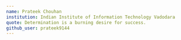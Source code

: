```yaml
---
name: Prateek Chouhan
institution: Indian Institute of Information Technology Vadodara
quote: Determination is a burning desire for success.
github_user: prateek9144
---
```

